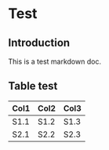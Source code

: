 # Test

## Introduction
This is a test markdown doc.

## Table test

Col1 | Col2 | Col3
-----|------|-----
S1.1 | S1.2 | S1.3
S2.1 | S2.2 | S2.3
